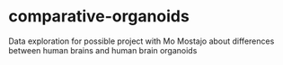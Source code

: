 # comparative-organoids
Data exploration for possible project with Mo Mostajo about differences between human brains and human brain organoids
